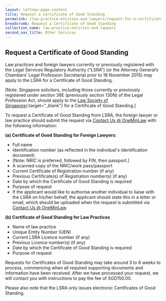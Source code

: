 ```yaml
---
layout: leftnav-page-content
title: Request a Certificate of Good Standing
permalink: /law-practice-entities-and-lawyers/request-for-a-certificate-of-good-standing/
breadcrumb: Request a Certificate of Good Standing
collection_name: law-practice-entities-and-lawyers
second_nav_title: Other Services
---
```


Request a Certificate of Good Standing
---

Law practices and foreign lawyers currently or previously registered with the Legal Services Regulatory Authority (“LSRA”) (or the Attorney General’s Chambers’ Legal Profession Secretariat prior to 18 November 2015) may apply to the LSRA for a Certificate of Good Standing.

[Note: Singapore solicitors, including those currently or previously registered under section 36E (previously section 130N) of the Legal Profession Act, should apply to the [Law Society of Singapore](https://www.lawsociety.org.sg/For-Lawyers/Running-Your-Practice/Applying-for-Certificate-of-Standing){:target="_blank"} for a Certificate of Good Standing.]

To request a Certificate of Good Standing from LSRA, the foreign lawyer or law practice should submit the request via [Contact Us @ OneMinLaw](https://www.mlaw.gov.sg/eservices/enquiry/) with the following information:

**(a) Certificate of Good Standing for Foreign Lawyers:**
* Full name
* Identification number (as reflected in the individual's identification document)
* [Note: NRIC is preferred, followed by FIN, then passport.] 
* A scanned copy of the NRIC/work pass/passport
* Current Certificate of Registration number (if any)
* Previous Certificate(s) of Registration number(s) (if any)
* Date by which the Certificate of Good Standing is required
* Purpose of request
* If the applicant would like to authorise another individual to liaise with the LSRA on his/her behalf, the applicant should state this in a letter or email, which should be uploaded when the request is submitted via [Contact Us @ OneMinLaw](https://www.mlaw.gov.sg/eservices/enquiry/). 

**(b) Certificate of Good Standing for Law Practices**
* Name of law practice
* Unique Entity Number (UEN)
* Current LSRA Licence number (if any)
* Previous Licence number(s) (if any)
* Date by which the Certificate of Good Standing is required
* Purpose of request

Requests for Certificates of Good Standing may take around 3 to 6 weeks to process, commencing when all required supporting documents and information have been received. After we have processed your request, we will contact you with instructions to pay the fee of SGD150.00.

Please also note that the LSRA only issues electronic Certificates of Good Standing. 
